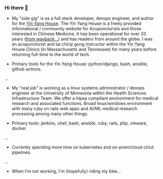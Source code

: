 ### Hi there 👋

- My "side gig" is as a full stack developer, devops engineer, and author for the [Yin Yang House](https://yinyanghouse.com/).  The Yin Yang House is a freely provided informational / community website for Acupuncturists and those interested in Chinese Medicine.  It has been operational for over 20 years ([from wayback...](https://web.archive.org/web/20021016021511/http://www.yinyanghouse.com/)) and has readers from around the globe.  I was an acupuncturist and tai chi/qi gong instructor within the Yin Yang House Clinics (in Massachusetts and Tennessee) for many years before returning full-time to the world of tech.

- Primary tools for the Yin Yang House:  python/django, bash, ansible, github actions.

...
- My "real job" is working as a linux systems administrator / devops engineer at the University of Minnesota within the Health Sciences Infrastructure Team.  We offer a hipaa compliant environment for medical research and associated functions.  Broad linux/windows environment with many ruby on rails web apps and AI/ML medical research processing among many other things.  

- Primary tools: jenkins, chef, bash, ansible, ruby, rails, php, vmware, docker.

...
- Currently spending more time on kubernetes and on-prem/cloud ci/cd pipelines.

...
- When I'm not working, I'm (hopefully) riding my bike...
